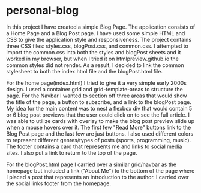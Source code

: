 # personal-blog
In this project I have created a simple Blog Page. The application consists of a Home Page and a Blog Post page. I have used some simple HTML and CSS to give the application style and responsiveness. 
The project contains three CSS files: styles.css, blogPost.css, and common.css. I attempted to import the common.css into both the styles and blogPost sheets and it worked in my browser, but when I tried it on htmlpreview.github.io the common styles did not render. As a result, I decided to link the common stylesheet to both the index.html file and the blogPost.html file.

For the home page(index.html) I tried to give it a very simple early 2000s design. I used a container grid and grid-template-areas to structure the page. For the Navbar I wanted to section off three areas that would show the title of the page, a button to subscribe, and a link to the blogPost page. My idea for the main content was to nest a flexbox div that would contain 5 or 6 blog post previews that the user could click on to see the full article. I was able to utilize cards with overlay to make the blog post preview slide up when a mouse hovers over it. The first few "Read More" buttons link to the Blog Post page and the last few are just buttons. I also used different colors to represent different genres/types of posts (sports, programming, music). The footer contains a card that represents me and links to social media sites. I also put a link to return to the top of the page.

For the blogPost.html page I carried over a similar grid/navbar as the homepage but included a link ("About Me") to the bottom of the page where I placed a post that represents an introduction to the author. I carried over the social links footer from the homepage.




